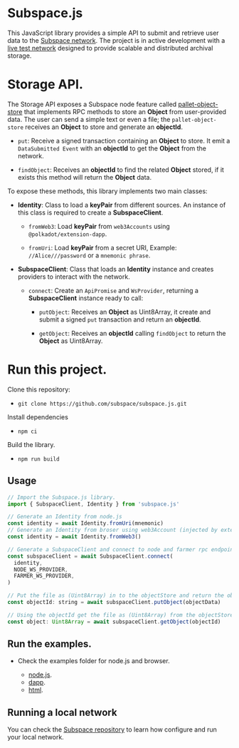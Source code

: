 # Subspace.js

This JavaScript library provides a simple API to submit and retrieve user data to the [Subspace network](https://subspace.network/). The project is in active development with a [live test network](https://polkadot.js.org/apps/?rpc=wss%3A%2F%2Ftest-rpc.subspace.network#/explorer) designed to provide scalable and distributed archival storage.

# Storage API.

The Storage API exposes a Subspace node feature called [pallet-object-store](https://github.com/subspace/subspace/tree/main/crates/pallet-object-store) that implements RPC methods to store an **Object** from user-provided data. The user can send a simple text or even a file; the `pallet-object-store` receives an **Object** to store and generate an **objectId**.

- `put`: Receive a signed transaction containing an **Object** to store. It emit a `DataSubmitted Event` with an **objectId** to get the **Object** from the network.

- `findObject`: Receives an **objectId** to find the related **Object** stored, if it exists this method will return the **Object** data.

To expose these methods, this library implements two main classes:

- **Identity**: Class to load a **keyPair** from different sources. An instance of this class is required to create a **SubspaceClient**.

  - `fromWeb3`: Load **keyPair** from `web3Accounts` using `@polkadot/extension-dapp`.

  - `fromUri`: Load **keyPair** from a secret URI, Example: `//Alice///password` or a `mnemonic phrase`.

- **SubspaceClient**: Class that loads an **Identity** instance and creates providers to interact with the network.

  - `connect`: Create an `ApiPromise` and `WsProvider`, returning a **SubspaceClient** instance ready to call:

    - `putObject`: Receives an **Object** as Uint8Array, it create and submit a signed `put` transaction and return an **objectId**.

    - `getObject`: Receives an **objectId** calling `findObject` to return the **Object** as Uint8Array.

# Run this project.

Clone this repository:

- `git clone https://github.com/subspace/subspace.js.git`

Install dependencies

- `npm ci`

Build the library.

- `npm run build`

## Usage

```javascript
// Import the Subspace.js library.
import { SubspaceClient, Identity } from 'subspace.js'

// Generate an Identity from node.js
const identity = await Identity.fromUri(mnemonic)
// Generate an Identity from broser using web3Account (injected by extension)
const identity = await Identity.fromWeb3()

// Generate a SubspaceClient and connect to node and farmer rpc endpoints.
const subspaceClient = await SubspaceClient.connect(
  identity,
  NODE_WS_PROVIDER,
  FARMER_WS_PROVIDER,
)

// Put the file as (Uint8Array) in to the objectStore and return the objectId
const objectId: string = await subspaceClient.putObject(objectData)

// Using the objectId get the file as (Uint8Array) from the objectStore.
const object: Uint8Array = await subspaceClient.getObject(objectId)
```

## Run the examples.

- Check the examples folder for node.js and browser.

  - [node.js](./examples/ts-node).
  - [dapp](./examples/dapp).
  - [html](./examples/html).

## Running a local network

You can check the [Subspace repository](https://github.com/subspace/subspace) to learn how configure and run your local network.
